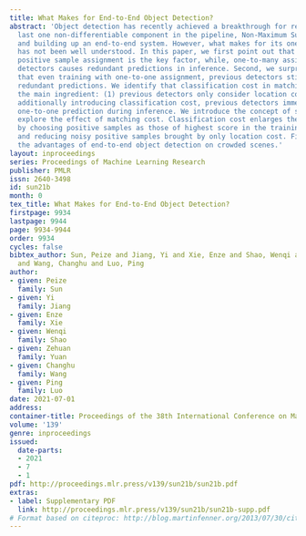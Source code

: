 ```yaml
---
title: What Makes for End-to-End Object Detection?
abstract: 'Object detection has recently achieved a breakthrough for removing the
  last one non-differentiable component in the pipeline, Non-Maximum Suppression (NMS),
  and building up an end-to-end system. However, what makes for its one-to-one prediction
  has not been well understood. In this paper, we first point out that one-to-one
  positive sample assignment is the key factor, while, one-to-many assignment in previous
  detectors causes redundant predictions in inference. Second, we surprisingly find
  that even training with one-to-one assignment, previous detectors still produce
  redundant predictions. We identify that classification cost in matching cost is
  the main ingredient: (1) previous detectors only consider location cost, (2) by
  additionally introducing classification cost, previous detectors immediately produce
  one-to-one prediction during inference. We introduce the concept of score gap to
  explore the effect of matching cost. Classification cost enlarges the score gap
  by choosing positive samples as those of highest score in the training iteration
  and reducing noisy positive samples brought by only location cost. Finally, we demonstrate
  the advantages of end-to-end object detection on crowded scenes.'
layout: inproceedings
series: Proceedings of Machine Learning Research
publisher: PMLR
issn: 2640-3498
id: sun21b
month: 0
tex_title: What Makes for End-to-End Object Detection?
firstpage: 9934
lastpage: 9944
page: 9934-9944
order: 9934
cycles: false
bibtex_author: Sun, Peize and Jiang, Yi and Xie, Enze and Shao, Wenqi and Yuan, Zehuan
  and Wang, Changhu and Luo, Ping
author:
- given: Peize
  family: Sun
- given: Yi
  family: Jiang
- given: Enze
  family: Xie
- given: Wenqi
  family: Shao
- given: Zehuan
  family: Yuan
- given: Changhu
  family: Wang
- given: Ping
  family: Luo
date: 2021-07-01
address:
container-title: Proceedings of the 38th International Conference on Machine Learning
volume: '139'
genre: inproceedings
issued:
  date-parts:
  - 2021
  - 7
  - 1
pdf: http://proceedings.mlr.press/v139/sun21b/sun21b.pdf
extras:
- label: Supplementary PDF
  link: http://proceedings.mlr.press/v139/sun21b/sun21b-supp.pdf
# Format based on citeproc: http://blog.martinfenner.org/2013/07/30/citeproc-yaml-for-bibliographies/
---
```

